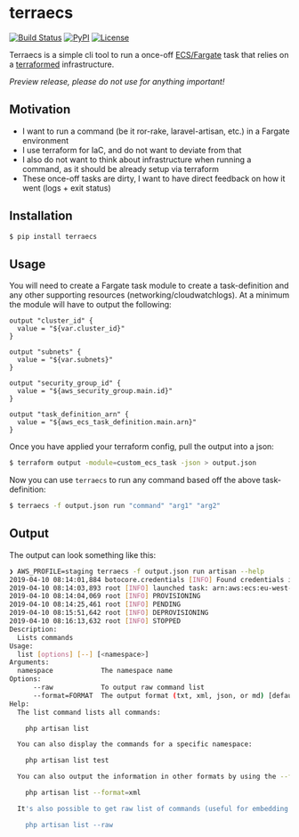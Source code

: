 # terraecs

[![Build Status](https://travis-ci.org/lifeofguenter/terraecs.svg?branch=master)](https://travis-ci.org/lifeofguenter/terraecs)
[![PyPI](https://pypi.org/project/terraecs/)](https://img.shields.io/pypi/v/terraecs.svg)
[![License](LICENSE)](https://img.shields.io/github/license/lifeofguenter/terraecs.svg)

Terraecs is a simple cli tool to run a once-off [ECS/Fargate](https://aws.amazon.com/fargate/) task that relies on a [terraformed](https://www.terraform.io/) infrastructure.

_Preview release, please do not use for anything important!_

## Motivation

* I want to run a command (be it ror-rake, laravel-artisan, etc.) in a Fargate environment
* I use terraform for IaC, and do not want to deviate from that
* I also do not want to think about infrastructure when running a command, as it should be already setup via terraform
* These once-off tasks are dirty, I want to have direct feedback on how it went (logs + exit status)

## Installation

```bash
$ pip install terraecs
```

## Usage

You will need to create a Fargate task module to create a task-definition and any other supporting resources (networking/cloudwatchlogs). At a minimum the module will have to output the following:

```hcl
output "cluster_id" {
  value = "${var.cluster_id}"
}

output "subnets" {
  value = "${var.subnets}"
}

output "security_group_id" {
  value = "${aws_security_group.main.id}"
}

output "task_definition_arn" {
  value = "${aws_ecs_task_definition.main.arn}"
}
```

Once you have applied your terraform config, pull the output into a json:

```bash
$ terraform output -module=custom_ecs_task -json > output.json
```

Now you can use `terraecs` to run any command based off the above task-definition:

```bash
$ terraecs -f output.json run "command" "arg1" "arg2"
```

## Output

The output can look something like this:

```bash
❯ AWS_PROFILE=staging terraecs -f output.json run artisan --help
2019-04-10 08:14:01,884 botocore.credentials [INFO] Found credentials in shared credentials file: ~/.aws/credentials
2019-04-10 08:14:03,893 root [INFO] launched task: arn:aws:ecs:eu-west-1:1111111111111:task/staging-main/4544cfd6f10e4ff0b16458666362cbd9
2019-04-10 08:14:04,069 root [INFO] PROVISIONING
2019-04-10 08:14:25,461 root [INFO] PENDING
2019-04-10 08:15:51,642 root [INFO] DEPROVISIONING
2019-04-10 08:16:13,632 root [INFO] STOPPED
Description:
  Lists commands
Usage:
  list [options] [--] [<namespace>]
Arguments:
  namespace            The namespace name
Options:
      --raw            To output raw command list
      --format=FORMAT  The output format (txt, xml, json, or md) [default: "txt"]
Help:
  The list command lists all commands:

    php artisan list

  You can also display the commands for a specific namespace:

    php artisan list test

  You can also output the information in other formats by using the --format option:

    php artisan list --format=xml

  It's also possible to get raw list of commands (useful for embedding command runner):

    php artisan list --raw
```
